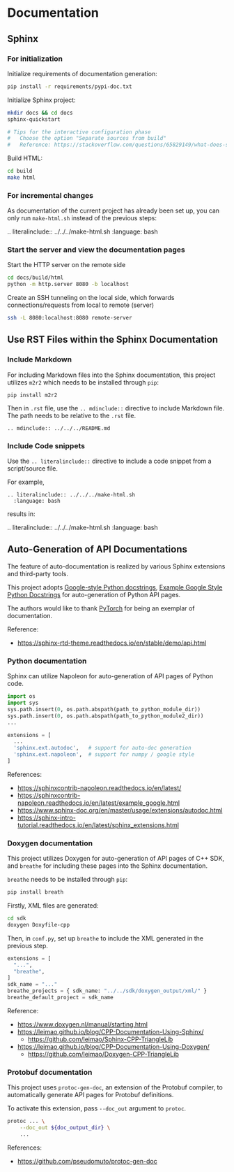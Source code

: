 # Documentation

## Sphinx

### For initialization

Initialize requirements of documentation generation:

```bash
pip install -r requirements/pypi-doc.txt
```

Initialize Sphinx project:

```bash
mkdir docs && cd docs
sphinx-quickstart

# Tips for the interactive configuration phase
#   Choose the option "Separate sources from build"
#   Reference: https://stackoverflow.com/questions/65829149/what-does-separate-source-and-build-directories-mean
```

Build HTML:

```bash
cd build
make html
```

### For incremental changes

As documentation of the current project has already been set up, you can only run `make-html.sh` instead of the previous steps:

.. literalinclude:: ../../../make-html.sh
  :language: bash


### Start the server and view the documentation pages

Start the HTTP server on the remote side

```bash
cd docs/build/html
python -m http.server 8080 -b localhost
```

Create an SSH tunneling on the local side, which forwards connections/requests from local to remote (server)

```bash
ssh -L 8080:localhost:8080 remote-server
```

## Use RST Files within the Sphinx Documentation

### Include Markdown

For including Markdown files into the Sphinx documentation, this project utilizes `m2r2` which needs to be installed through `pip`:

```
pip install m2r2
```

Then in `.rst` file, use the `.. mdinclude::` directive to include Markdown file. The path needs to be relative to the `.rst` file.

```
.. mdinclude:: ../../../README.md
```

### Include Code snippets

Use the `.. literalinclude::` directive to include a code snippet from a script/source file.

For example,

```
.. literalinclude:: ../../../make-html.sh
  :language: bash
```

results in:

.. literalinclude:: ../../../make-html.sh
  :language: bash

## Auto-Generation of API Documentations

The feature of auto-documentation is realized by various Sphinx extensions and third-party tools.

This project adopts [Google-style Python docstrings](https://google.github.io/styleguide/pyguide.html), [Example Google Style Python Docstrings](https://sphinxcontrib-napoleon.readthedocs.io/en/latest/example_google.html) for auto-generation of Python API pages.

The authors would like to thank [PyTorch](https://pytorch.org/docs/stable/index.html) for being an exemplar of documentation.

Reference:

* https://sphinx-rtd-theme.readthedocs.io/en/stable/demo/api.html

### Python documentation

Sphinx can utilize Napoleon for auto-generation of API pages of Python code.

```python
import os
import sys
sys.path.insert(0, os.path.abspath(path_to_python_module_dir))
sys.path.insert(0, os.path.abspath(path_to_python_module2_dir))
...

extensions = [
  ...
  'sphinx.ext.autodoc',   # support for auto-doc generation
  'sphinx.ext.napoleon',  # support for numpy / google style
]
```

References:

* https://sphinxcontrib-napoleon.readthedocs.io/en/latest/
* https://sphinxcontrib-napoleon.readthedocs.io/en/latest/example_google.html
* https://www.sphinx-doc.org/en/master/usage/extensions/autodoc.html
* https://sphinx-intro-tutorial.readthedocs.io/en/latest/sphinx_extensions.html



### Doxygen documentation

This project utilizes Doxygen for auto-generation of API pages of C++ SDK, and `breathe` for including these pages into the Sphinx documentation.

`breathe` needs to be installed through `pip`:

```bash
pip install breath
```

Firstly, XML files are generated:

```bash
cd sdk
doxygen Doxyfile-cpp
```

Then, in `conf.py`, set up `breathe` to include the XML generated in the previous step.

```python
extensions = [
  "...",
  "breathe",
]
sdk_name = "..."
breathe_projects = { sdk_name: "../../sdk/doxygen_output/xml/" }
breathe_default_project = sdk_name
```

Reference:

* https://www.doxygen.nl/manual/starting.html
* https://leimao.github.io/blog/CPP-Documentation-Using-Sphinx/
  * https://github.com/leimao/Sphinx-CPP-TriangleLib
* https://leimao.github.io/blog/CPP-Documentation-Using-Doxygen/
  * https://github.com/leimao/Doxygen-CPP-TriangleLib



### Protobuf documentation

This project uses `protoc-gen-doc`, an extension of the Protobuf compiler, to automatically generate API pages for Protobuf definitions.

To activate this extension, pass `--doc_out` argument to `protoc`.

```bash
protoc ... \
    --doc_out ${doc_output_dir} \
    ...
```

References:

* https://github.com/pseudomuto/protoc-gen-doc
